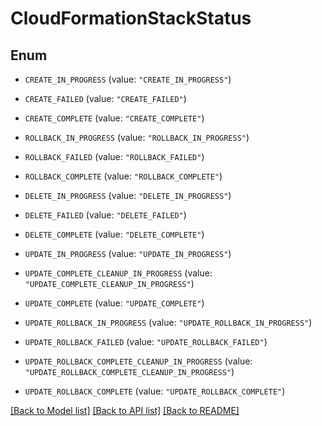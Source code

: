 # CloudFormationStackStatus

## Enum


* `CREATE_IN_PROGRESS` (value: `"CREATE_IN_PROGRESS"`)

* `CREATE_FAILED` (value: `"CREATE_FAILED"`)

* `CREATE_COMPLETE` (value: `"CREATE_COMPLETE"`)

* `ROLLBACK_IN_PROGRESS` (value: `"ROLLBACK_IN_PROGRESS"`)

* `ROLLBACK_FAILED` (value: `"ROLLBACK_FAILED"`)

* `ROLLBACK_COMPLETE` (value: `"ROLLBACK_COMPLETE"`)

* `DELETE_IN_PROGRESS` (value: `"DELETE_IN_PROGRESS"`)

* `DELETE_FAILED` (value: `"DELETE_FAILED"`)

* `DELETE_COMPLETE` (value: `"DELETE_COMPLETE"`)

* `UPDATE_IN_PROGRESS` (value: `"UPDATE_IN_PROGRESS"`)

* `UPDATE_COMPLETE_CLEANUP_IN_PROGRESS` (value: `"UPDATE_COMPLETE_CLEANUP_IN_PROGRESS"`)

* `UPDATE_COMPLETE` (value: `"UPDATE_COMPLETE"`)

* `UPDATE_ROLLBACK_IN_PROGRESS` (value: `"UPDATE_ROLLBACK_IN_PROGRESS"`)

* `UPDATE_ROLLBACK_FAILED` (value: `"UPDATE_ROLLBACK_FAILED"`)

* `UPDATE_ROLLBACK_COMPLETE_CLEANUP_IN_PROGRESS` (value: `"UPDATE_ROLLBACK_COMPLETE_CLEANUP_IN_PROGRESS"`)

* `UPDATE_ROLLBACK_COMPLETE` (value: `"UPDATE_ROLLBACK_COMPLETE"`)


[[Back to Model list]](../README.md#documentation-for-models) [[Back to API list]](../README.md#documentation-for-api-endpoints) [[Back to README]](../README.md)


